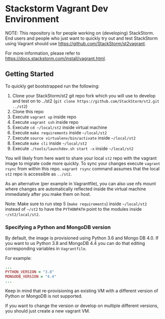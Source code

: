 # Stackstorm Vagrant Dev Environment

NOTE: This repository is for people working on (developing) StackStorm. End users and people who just want
to quickly try out and test StackStorm using Vagrant should use https://github.com/StackStorm/st2vagrant.

For more information, please refer to https://docs.stackstorm.com/install/vagrant.html.

## Getting Started

To quickly get bootstrapped run the following:

1. Clone your StackStorm/st2 git repo fork which you will use to develop and test on to ../st2
   (``git clone https://github.com/StackStorm/st2.git ../st2``)
2. Clone this repo
3. Execute `vagrant up` inside repo
4. Execute `vagrant ssh` inside repo
5. Execute `cd ~/local/st2` inside virtual machine
6. Execute `make requirements` inside `~/local/st2`
7. Execute `source virtualenv/bin/activate` inside `~/local/st2`
8. Execute `make cli` inside `~/local/st2`
9. Execute `./tools/launchdev.sh start -x` inside `~/local/st2`

You will likely from here want to share your local `st2` repo with the vagrant image to migrate code 
more quickly. To sync your changes execute `vagrant rsync` from within this repo. `vagrant rsync` command 
assumes that the local `st2` repo is accessible as `../st2`. 

As an alternative (per example in Vagrantfile), you can also use nfs mount where changes are
automatically reflected inside the virtual machine immediately after you make them on host.

Note: Make sure to run step 5 (`make requirements`) inside `~/local/st2` instead of `~/st2` to have the `PYTHONPATH` point to the modules inside `~/st2/local/st2`.

### Specifying a Python and MongoDB version

By default, the image is provisioned using Python 3.6 and Mongo DB 4.0. If you want to us Python
3.8 and MongoDB 4.4 you can do that editing corresponding variables in ``Vagrantfile``.

For example:

```ruby
...
PYTHON_VERSION = "3.8"
MONGODB_VERSION = "4.4"
...
```

Keep in mind that re-provisioning an existing VM with a different version of Python or MongoDB is
not supported.

If you want to change the version or develop on multiple different versions, you should just create
a new vagrant VM.
